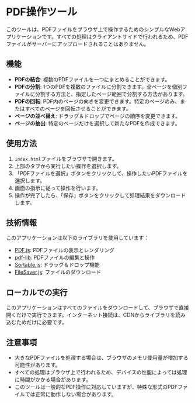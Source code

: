 # PDF操作ツール

このツールは、PDFファイルをブラウザ上で操作するためのシンプルなWebアプリケーションです。すべての処理はクライアントサイドで行われるため、PDFファイルがサーバーにアップロードされることはありません。

## 機能

- **PDFの結合**: 複数のPDFファイルを一つにまとめることができます。
- **PDFの分割**: 1つのPDFを複数のファイルに分割できます。全ページを個別ファイルに分割する方法と、指定したページ範囲で分割する方法があります。
- **PDFの回転**: PDF内のページの向きを変更できます。特定のページのみ、またはすべてのページを回転させることができます。
- **ページの並べ替え**: ドラッグ＆ドロップでページの順序を変更できます。
- **ページの抽出**: 特定のページだけを選択して新たなPDFを作成できます。

## 使用方法

1. `index.html`ファイルをブラウザで開きます。
2. 上部のタブから実行したい操作を選択します。
3. 「PDFファイルを選択」ボタンをクリックして、操作したいPDFファイルを選択します。
4. 画面の指示に従って操作を行います。
5. 操作が完了したら、「保存」ボタンをクリックして処理結果をダウンロードします。

## 技術情報

このアプリケーションは以下のライブラリを使用しています：

- [PDF.js](https://mozilla.github.io/pdf.js/): PDFファイルの表示とレンダリング
- [pdf-lib](https://pdf-lib.js.org/): PDFファイルの編集と操作
- [Sortable.js](https://sortablejs.github.io/Sortable/): ドラッグ＆ドロップ機能
- [FileSaver.js](https://github.com/eligrey/FileSaver.js): ファイルのダウンロード

## ローカルでの実行

このアプリケーションはすべてのファイルをダウンロードして、ブラウザで直接開くだけで実行できます。インターネット接続は、CDNからライブラリを読み込むためだけに必要です。

## 注意事項

- 大きなPDFファイルを処理する場合は、ブラウザのメモリ使用量が増加する可能性があります。
- すべての処理はブラウザ上で行われるため、デバイスの性能によっては処理に時間がかかる場合があります。
- このツールは一般的なPDF操作に対応していますが、特殊な形式のPDFファイルでは正常に動作しない場合があります。 